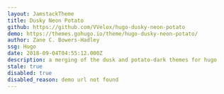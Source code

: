 ```yaml
---
layout: JamstackTheme
title: Dusky Neon Potato
github: https://github.com/VVelox/hugo-dusky-neon-potato
demo: https://themes.gohugo.io/theme/hugo-dusky-neon-potato/
author: Zane C. Bowers-Hadley
ssg: Hugo
date: 2018-09-04T04:55:12.000Z
description: a merging of the dusk and potato-dark themes for hugo
stale: true
disabled: true
disabled_reason: demo url not found
---
```

